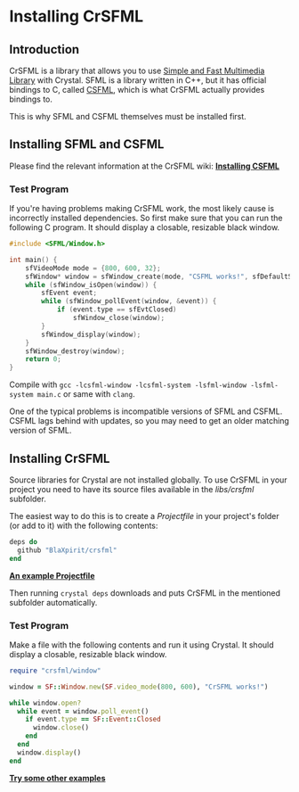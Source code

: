 # Installing CrSFML

## Introduction

CrSFML is a library that allows you to use [Simple and Fast Multimedia Library](http://www.sfml-dev.org/) with Crystal. SFML is a library written in C++, but it has official bindings to C, called [CSFML](http://www.sfml-dev.org/download/csfml/), which is what CrSFML actually provides bindings to.

This is why SFML and CSFML themselves must be installed first.


## Installing SFML and CSFML

Please find the relevant information at the CrSFML wiki: **[Installing CSFML](https://github.com/BlaXpirit/crsfml/wiki/Installing-CSFML)**

### Test Program

If you're having problems making CrSFML work, the most likely cause is incorrectly installed dependencies. So first make sure that you can run the following C program. It should display a closable, resizable black window.

```c
#include <SFML/Window.h>

int main() {
    sfVideoMode mode = {800, 600, 32};
    sfWindow* window = sfWindow_create(mode, "CSFML works!", sfDefaultStyle, NULL);
    while (sfWindow_isOpen(window)) {
        sfEvent event;
        while (sfWindow_pollEvent(window, &event)) {
            if (event.type == sfEvtClosed)
                sfWindow_close(window);
        }
        sfWindow_display(window);
    }
    sfWindow_destroy(window);
    return 0;
}
```
Compile with `gcc -lcsfml-window -lcsfml-system -lsfml-window -lsfml-system main.c` or same with `clang`.

One of the typical problems is incompatible versions of SFML and CSFML. CSFML lags behind with updates, so you may need to get an older matching version of SFML.


## Installing CrSFML

Source libraries for Crystal are not installed globally. To use CrSFML in your project you need to have its source files available in the *libs/crsfml* subfolder.

The easiest way to do this is to create a *Projectfile* in your project's folder (or add to it) with the following contents:

```ruby
deps do
  github "BlaXpirit/crsfml"
end
```

**[An example Projectfile](https://github.com/BlaXpirit/crsfml-examples/blob/master/cube/Projectfile)**

Then running `crystal deps` downloads and puts CrSFML in the mentioned subfolder automatically.

### Test Program

Make a file with the following contents and run it using Crystal. It should display a closable, resizable black window.

```ruby
require "crsfml/window"

window = SF::Window.new(SF.video_mode(800, 600), "CrSFML works!")

while window.open?
  while event = window.poll_event()
    if event.type == SF::Event::Closed
      window.close()
    end
  end
  window.display()
end
```

**[Try some other examples]({{book.examples}})**
